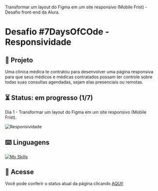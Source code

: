 Transformar um layout do Figma em um site responsivo (Mobile Frist) - Desafio front-end da Alura.

# Desafio #7DaysOfCOde - Responsividade

## 📜 Projeto
Uma clínica médica te contratou para desenvolver uma página responsiva para que seus médicos e médicas contratados possam ter controle sobre todas suas consultas agendadas, sejam elas presenciais ou remotas.

## ⏳ Status: em progresso (1/7)
Dia 1 - Transformar um layout do Figma em um site responsivo (Mobile Frist).

![Responsividade](https://github.com/KamiBicalho/desafio-responsividade-7DaysOfCode/assets/132604923/c6f72847-b6a1-4f05-adcd-a57a1454dc1e)

## ⌨️ Linguagens
[![My Skills](https://skillicons.dev/icons?i=html,css)](https://skillicons.dev)

## 🔗 Acesse
Você pode conferir o status atual da página clicando [AQUI!]([https://minha-pagina-web.vercel.app/](https://desafio-responsividade-7-days-of-code-mpjheio2z-kamibicalho.vercel.app/)https://desafio-responsividade-7-days-of-code-mpjheio2z-kamibicalho.vercel.app/)
